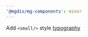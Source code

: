 ```yaml
---
'@mgdis/mg-components': minor
---
```


Add `<small/>` style [typography](./?path=/docs/style-typography--typography)
